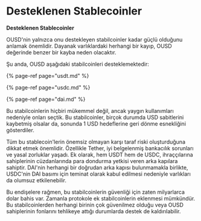 # Desteklenen Stablecoinler

**Desteklenen Stablecoinler**

OUSD'nin yalnızca onu destekleyen stabilcoinler kadar güçlü olduğunu anlamak önemlidir. Dayanak varlıklardaki herhangi bir kayıp, OUSD değerinde benzer bir kayba neden olacaktır.

Şu anda, OUSD aşağıdaki stabilcoinleri desteklemektedir:

{% page-ref page="usdt.md" %}

{% page-ref page="usdc.md" %}

{% page-ref page="dai.md" %}

Bu stabilcoinlerin hiçbiri mükemmel değil, ancak yaygın kullanımları nedeniyle onları seçtik. Bu stabilcoinler, birçok durumda USD sabitlerini kaybetmiş olsalar da, sonunda 1 USD hedeflerine geri dönme esnekliğini gösterdiler.

Tüm bu stablecoin'lerin önemsiz olmayan karşı taraf riski oluşturduğuna dikkat etmek önemlidir. Özellikle Tether, iyi belgelenmiş bankacılık sorunları ve yasal zorluklar yaşadı. Ek olarak, hem USDT hem de USDC, ihraççılarına sahiplerinin cüzdanlarında para dondurma yetkisi veren arka kapılara sahiptir. DAI'nin herhangi bir doğrudan arka kapısı bulunmamakla birlikte, USDC'nin DAI basımı için teminat olarak kabul edilmesi nedeniyle varlıkları da olumsuz etkilenebilir.

Bu endişelere rağmen, bu stabilcoinlerin güvenliği için zaten milyarlarca dolar bahis var. Zamanla protokole ek stabilcoinlerin eklenmesi mümkündür. Bu stabilcoinlerden herhangi birinin çok güvenilmez olduğu veya OUSD sahiplerinin fonlarını tehlikeye attığı durumlarda destek de kaldırılabilir. 

